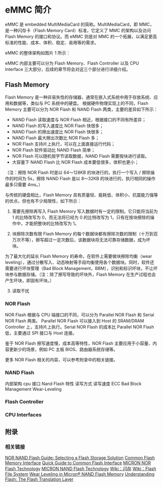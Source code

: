 # eMMC 简介

eMMC 是 embedded MultiMediaCard 的简称。MultiMediaCard，即 MMC， 是一种闪存卡（Flash Memory Card）标准，它定义了 MMC 的架构以及访问　Flash Memory 的接口和协议。而 eMMC 则是对 MMC 的一个拓展，以满足更高标准的性能、成本、体积、稳定、易用等的需求。

eMMC 的整体架构如图片 1 所示：


eMMC 内部主要可以分为 Flash Memory、Flash Controller 以及 CPU Interface 三大部分，后续的章节将会对这三个部分进行详细介绍。

## Flash Memory

Flash Memory 是一种非易失性的存储器，通常在嵌入式系统中用于存放系统、应用和数据等，类似与 PC 系统中的硬盘。
根据硬件物理实现上的不同，Flash Memory 主要可以分为 NOR Flash 和 NAND Flash 两类，主要的差异如下所示：

* NAND Flash 读取速度与 NOR Flash 相近，根据接口的不同有所差异；
* NAND Flash 的写入速度比 NOR Flash 快很多；
* NAND Flash 的擦出速度比 NOR Flash 快很多；
* NAND Flash 最大擦出次数比 NOR Flash 多；
* NOR Flash 支持片上执行，可以在上面直接运行代码；
* NOR Flash 软件驱动比 NAND Flash 简单；
* NOR Flash 可以随机按字节读取数据，NAND Flash 需要按块进行读取。
* 大容量下 NAND Flash 比 NOR Flash 成本要低很多，体积也更小；

（注：擦除 NOR Flash 时是以 64～128KB 的块进行的，执行一个写入 / 擦除操作的时间为 5s，擦除 NAND Flash 是以 8～32KB 的块进行的，执行相同的操作最多只需要 4ms。）

与传统的硬盘相比，Flash Memory 具有质量轻、能耗低、体积小、抗震能力强等的优点，但也有不少局限性，如下所示：

1. 需要先擦除再写入
Flash Memory 写入数据时有一定的限制。它只能将当前为 1 的比特改写为 0，而无法将已经为 0 的比特改写为 1，只有在按块擦除的操作中，才能把整块的比特改写为 1。

2. 块擦除次数有限
Flash Memory 的每个数据块都有擦除次数的限制（十万到百万次不等），擦写超过一定次数后，该数据块将无法可靠存储数据，成为坏块。

为了最大化的延长 Flash Memory 的寿命，在软件上需要做块擦除均衡（wear leveling），通过分散写入、动态映射等手段均衡使用各个数据块。同时，软件还需要进行坏块管理（Bad Block Management，BBM），识别和标识坏块，不让坏块参与数据存储。（注：除了擦写导致的坏块外，Flash Memory 在生产过程也会产生坏块，即固有坏块。）

3. 读取干扰



### NOR Flash

NOR Flash 根据与 CPU 端接口的不同，可以分为 Parallel NOR Flash 和 Serial NOR Flash 两类。
Parallel NOR Flash 可以接入到 Host 的 SRAM/DRAM Controller 上，支持片上执行。Serial NOR Flash 的成本比 Parallel NOR Flash 低，主要通过 SPI 接口与 Host 连接。

鉴于 NOR Flash 擦写速度慢，成本高等特性，NOR Flash 主要应用于小容量、内容更新少的场景，例如 PC 主板 BIOS、路由器系统存储等。

更多 NOR  Flash 相关的内容，可以参考附录中的相关链接。

### NAND Flash



内部架构
cpu 接口
Nand Flash 特性
  读写方式
  读写速度
  ECC
  Bad Block Management
  Wear-Leveling

### Flash Controller

### CPU Interfaces


## 附录
### 相关链接
[NOR NAND Flash Guide: Selecting a Flash Storage Solution](https://www.micron.com/~/media/documents/products/product-flyer/flyer_nor_nand_flash_guide.pdf)
[Common Flash Memory Interface](https://en.wikipedia.org/wiki/Common_Flash_Memory_Interface)
[Quick Guide to Common Flash Interface](https://www.spansion.com/Support/Application%20Notes/Quick_Guide_to_CFI_AN.pdf)
[MICRON NOR Flash Technology](https://www.micron.com/products/nor-flash)
[MICRON NAND Flash Technology](https://www.micron.com/products/nand-flash)
[Wiki：闪存](https://zh.wikipedia.org/wiki/%E9%97%AA%E5%AD%98)
[Wiki：Flash File System](https://en.wikipedia.org/wiki/Flash_file_system)
[Wear Leveling in Micron® NAND Flash Memory](https://www.micron.com/~/media/documents/products/technical-note/nand-flash/tn2961_wear_leveling_in_nand.pdf)
[Understanding Flash: The Flash Translation Layer](https://flashdba.com/2014/09/17/understanding-flash-the-flash-translation-layer/)
